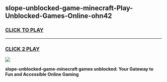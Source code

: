
## slope-unblocked-game-minecraft-Play-Unblocked-Games-Online-ohn42
<h3>
<a href="https://premium76.site?title=slope-unblocked-game-minecraft&ref=24A">CLICK TO PLAY</a></h3>
<hr>

<h3>
<a href="https://premium76.site?title=slope-unblocked-game-minecraft&ref=24A">CLICK 2 PLAY</a>
  
</h3>

<a href="https://premium76.site?title=slope-unblocked-game-minecraft&ref=24A"><img src="https://clearcache.store/games.png"></a>


**slope-unblocked-game-minecraft games unblocked: Your Gateway to Fun and Accessible Online Gaming**
